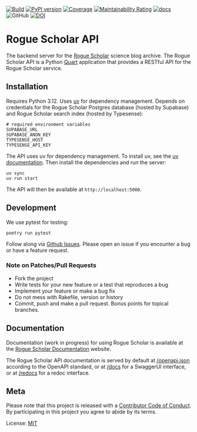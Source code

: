 [![Build](https://github.com/front-matter/rogue-scholar-api/actions/workflows/build.yml/badge.svg)](https://github.com/front-matter/rogue-scholar-api/actions/workflows/build.yml)
[![PyPI version](https://img.shields.io/pypi/v/rogue-scholar-api.svg)](https://pypi.org/project/rogue-scholar-api/)
[![Coverage](https://sonarcloud.io/api/project_badges/measure?project=front-matter_rogue-scholar-api&metric=coverage)](https://sonarcloud.io/summary/new_code?id=front-matter_rogue-scholar-api)
[![Maintainability Rating](https://sonarcloud.io/api/project_badges/measure?project=front-matter_rogue-scholar-api&metric=sqale_rating)](https://sonarcloud.io/summary/new_code?id=front-matter_rogue-scholar-api)
[![docs](https://img.shields.io/badge/docs-passing-blue)](https://docs.rogue-scholar.org)
![GitHub](https://img.shields.io/github/license/front-matter/rogue-scholar-api?logo=MIT)
[![DOI](https://zenodo.org/badge/DOI/10.5281/zenodo.8433679.svg)](https://doi.org/10.5281/zenodo.8433679)

# Rogue Scholar API

The backend server for the [Rogue Scholar](https://rogue-scholar.org) science blog archive. The Rogue Scholar API is a Python [Quart](https://pgjones.gitlab.io/quart/) application that provides a RESTful API for the Rogue Scholar service.

## Installation

Requires Python 3.12. Uses [uv](https://github.com/astral-sh/uv) for dependency management. Depends on credentials for the Rogue Scholar Postgres database (hosted by Supabase) and Rogue Scholar search index (hosted by Typesense):

```
# required environment variables
SUPABASE_URL
SUPABASE_ANON_KEY
TYPESENSE_HOST
TYPESENSE_API_KEY
```

The API uses uv for dependency management. To install uv, see the [uv documentation](https://docs.astral.sh/uv/). Then install the dependencies and run the server:

```
uv sync
uv run start
```

The API will then be available at `http://localhost:5000`.


## Development

We use pytest for testing:

```
poetry run pytest
```

Follow along via [Github Issues](https://github.com/front-matter/rogue-scholar-api/issues). Please open an issue if you encounter a bug or have a feature request.

### Note on Patches/Pull Requests

- Fork the project
- Write tests for your new feature or a test that reproduces a bug
- Implement your feature or make a bug fix
- Do not mess with Rakefile, version or history
- Commit, push and make a pull request. Bonus points for topical branches.

## Documentation

Documentation (work in progress) for using Rogue Scholar is available at the [Rogue Scholar Documentation](https://docs.rogue-scholar.org/) website.

The Rogue Scholar API documentation is served by default at [/openapi.json](https://api.rogue-scholar.org/openapi.json) according to the OpenAPI standard, or at [/docs](https://api.rogue-scholar.org/docs) for a SwaggerUI interface, or at [/redocs](https://api.rogue-scholar.org/redocs) for a redoc interface.

## Meta

Please note that this project is released with a [Contributor Code of Conduct](https://github.com/front-matter/rogue-scholar-api/blob/main/CODE_OF_CONDUCT.md). By participating in this project you agree to abide by its terms.  

License: [MIT](https://github.com/front-matter/rogue-scholar-api/blob/main/LICENSE)
